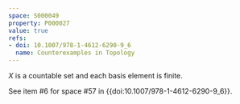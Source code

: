 ```yaml
---
space: S000049
property: P000027
value: true
refs:
- doi: 10.1007/978-1-4612-6290-9_6
  name: Counterexamples in Topology
---
```


$X$ is a countable set and each basis element is finite.

See item #6 for space #57 in {{doi:10.1007/978-1-4612-6290-9_6}}.
